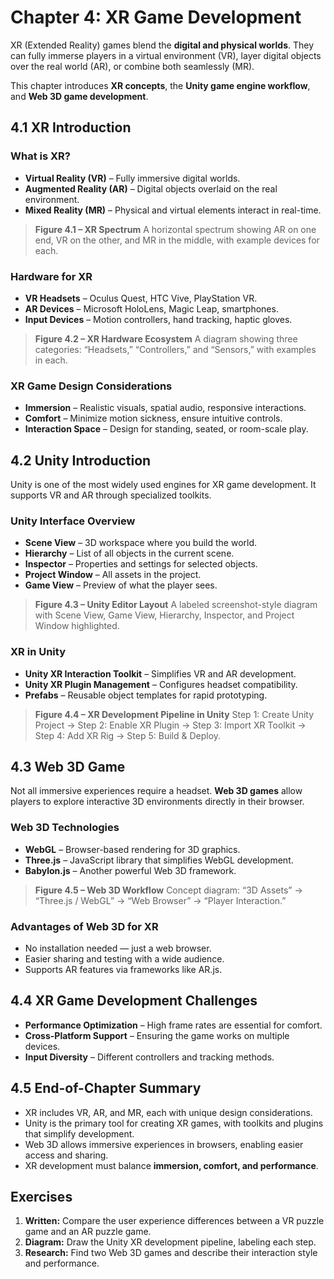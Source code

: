 # Chapter 4: XR Game Development


XR (Extended Reality) games blend the **digital and physical worlds**. They can fully immerse players in a virtual environment (VR), layer digital objects over the real world (AR), or combine both seamlessly (MR).

This chapter introduces **XR concepts**, the **Unity game engine workflow**, and **Web 3D game development**.


## 4.1 XR Introduction

### What is XR?

* **Virtual Reality (VR)** – Fully immersive digital worlds.
* **Augmented Reality (AR)** – Digital objects overlaid on the real environment.
* **Mixed Reality (MR)** – Physical and virtual elements interact in real-time.

> **Figure 4.1 – XR Spectrum**
> A horizontal spectrum showing AR on one end, VR on the other, and MR in the middle, with example devices for each.



### Hardware for XR

* **VR Headsets** – Oculus Quest, HTC Vive, PlayStation VR.
* **AR Devices** – Microsoft HoloLens, Magic Leap, smartphones.
* **Input Devices** – Motion controllers, hand tracking, haptic gloves.

> **Figure 4.2 – XR Hardware Ecosystem**
> A diagram showing three categories: “Headsets,” “Controllers,” and “Sensors,” with examples in each.



### XR Game Design Considerations

* **Immersion** – Realistic visuals, spatial audio, responsive interactions.
* **Comfort** – Minimize motion sickness, ensure intuitive controls.
* **Interaction Space** – Design for standing, seated, or room-scale play.



## 4.2 Unity Introduction

Unity is one of the most widely used engines for XR game development. It supports VR and AR through specialized toolkits.

### Unity Interface Overview

* **Scene View** – 3D workspace where you build the world.
* **Hierarchy** – List of all objects in the current scene.
* **Inspector** – Properties and settings for selected objects.
* **Project Window** – All assets in the project.
* **Game View** – Preview of what the player sees.

> **Figure 4.3 – Unity Editor Layout**
> A labeled screenshot-style diagram with Scene View, Game View, Hierarchy, Inspector, and Project Window highlighted.



### XR in Unity

* **Unity XR Interaction Toolkit** – Simplifies VR and AR development.
* **Unity XR Plugin Management** – Configures headset compatibility.
* **Prefabs** – Reusable object templates for rapid prototyping.

> **Figure 4.4 – XR Development Pipeline in Unity**
> Step 1: Create Unity Project → Step 2: Enable XR Plugin → Step 3: Import XR Toolkit → Step 4: Add XR Rig → Step 5: Build & Deploy.



## 4.3 Web 3D Game

Not all immersive experiences require a headset. **Web 3D games** allow players to explore interactive 3D environments directly in their browser.

### Web 3D Technologies

* **WebGL** – Browser-based rendering for 3D graphics.
* **Three.js** – JavaScript library that simplifies WebGL development.
* **Babylon.js** – Another powerful Web 3D framework.

> **Figure 4.5 – Web 3D Workflow**
> Concept diagram: “3D Assets” → “Three.js / WebGL” → “Web Browser” → “Player Interaction.”



### Advantages of Web 3D for XR

* No installation needed — just a web browser.
* Easier sharing and testing with a wide audience.
* Supports AR features via frameworks like AR.js.


## 4.4 XR Game Development Challenges

* **Performance Optimization** – High frame rates are essential for comfort.
* **Cross-Platform Support** – Ensuring the game works on multiple devices.
* **Input Diversity** – Different controllers and tracking methods.



## 4.5 End-of-Chapter Summary

* XR includes VR, AR, and MR, each with unique design considerations.
* Unity is the primary tool for creating XR games, with toolkits and plugins that simplify development.
* Web 3D allows immersive experiences in browsers, enabling easier access and sharing.
* XR development must balance **immersion, comfort, and performance**.



## Exercises

1. **Written:** Compare the user experience differences between a VR puzzle game and an AR puzzle game.
2. **Diagram:** Draw the Unity XR development pipeline, labeling each step.
3. **Research:** Find two Web 3D games and describe their interaction style and performance.


